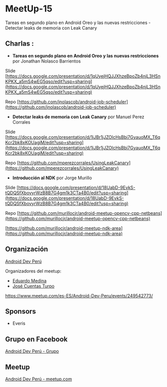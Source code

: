 # MeetUp-15
Tareas en segundo plano en Android Oreo y las nuevas restricciones - Detectar leaks de memoria con Leak Canary

## Charlas :

- **Tareas en segundo plano en Android Oreo y las nuevas restricciones**  por Jonathan Nolasco Barrientos

 Slide [https://docs.google.com/presentation/d/1qUyejHQJJXhzeBpoZb4njL3HSnKPKX_a5mS4wEG5qso/edit?usp=sharing](https://docs.google.com/presentation/d/1qUyejHQJJXhzeBpoZb4njL3HSnKPKX_a5mS4wEG5qso/edit?usp=sharing)

 Repo [https://github.com/jnolascob/android-job-scheduler](https://github.com/jnolascob/android-job-scheduler)

- **Detectar leaks de memoria con Leak Canary**  por Manuel Perez Corrales

 Slide [https://docs.google.com/presentation/d/1iJBr1jJZOlcHsBbi7GyauoMX_T6qKcr2bk8xKOUagiM/edit?usp=sharing](https://docs.google.com/presentation/d/1iJBr1jJZOlcHsBbi7GyauoMX_T6qKcr2bk8xKOUagiM/edit?usp=sharing)

 Repo [https://github.com/mperezcorrales/UsingLeakCanary](https://github.com/mperezcorrales/UsingLeakCanary)

- **Introducción al NDK**  por Jorge Murillo

 Slide [https://docs.google.com/presentation/d/18UabD-9EvkS-tQDQSfXbovyrWzB8B7G4gm1k3CTa4B0/edit?usp=sharing](https://docs.google.com/presentation/d/18UabD-9EvkS-tQDQSfXbovyrWzB8B7G4gm1k3CTa4B0/edit?usp=sharing)

 Repo [https://github.com/murillocjr/android-meetup-opencv-cpp-netbeans](https://github.com/murillocjr/android-meetup-opencv-cpp-netbeans)
 
 [https://github.com/murillocjr/android-meetup-ndk-area](https://github.com/murillocjr/android-meetup-ndk-area)

## Organización 
[Android Dev Perú](https://github.com/Android-Dev-Peru)

Organizadores del meetup:

- [Eduardo Medina](https://github.com/emedinaa)
- [José Cuentas Turpo](https://github.com/PibeDx)

https://www.meetup.com/es-ES/Android-Dev-Peru/events/249542773/

## Sponsors
 - Everis

## Grupo en Facebook 
[Android Dev Perú - Grupo](https://www.facebook.com/groups/androidpe/)

## Meetup 
[Android Dev Perú - meetup.com](https://www.meetup.com/es-ES/Android-Dev-Peru/)
